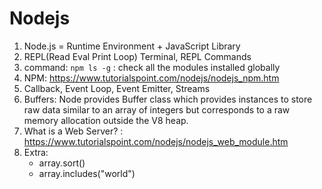 # Nodejs
1. Node.js = Runtime Environment + JavaScript Library
2. REPL(Read Eval Print Loop) Terminal, REPL Commands
3. command: `npm ls -g` : check all the modules installed globally
4. NPM: https://www.tutorialspoint.com/nodejs/nodejs_npm.htm
5. Callback, Event Loop, Event Emitter, Streams
6. Buffers: Node provides Buffer class which provides instances to store raw data similar to an array of integers but corresponds to a raw memory allocation outside the V8 heap.
7. What is a Web Server? : https://www.tutorialspoint.com/nodejs/nodejs_web_module.htm
8. Extra:
   - array.sort()
   - array.includes("world")
